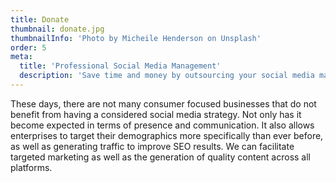 ```yaml
---
title: Donate
thumbnail: donate.jpg
thumbnailInfo: 'Photo by Micheile Henderson on Unsplash'
order: 5
meta:
  title: 'Professional Social Media Management'
  description: 'Save time and money by outsourcing your social media management to proven professionals who know how to target your demographic'
---
```

These days, there are not many consumer focused businesses that do not benefit from having a considered social media strategy. Not only has it become expected in terms of presence and communication. It also allows enterprises to target their demographics more specifically than ever before, as well as generating traffic to improve SEO results. We can facilitate targeted marketing as well as the generation of quality content across all platforms.
